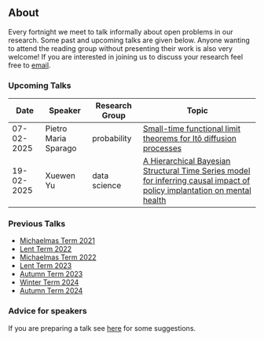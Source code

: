 ## About

Every fortnight we meet to talk informally about open problems in our research. Some past and upcoming talks are given below. Anyone wanting to attend the reading group without presenting their work is also very welcome! If you are interested in joining us to discuss your research feel free to [email](mailto:z.cen@lse.ac.uk).

### Upcoming Talks


| Date | Speaker | Research Group | Topic |
|---|---|---|---|
| 07-02-2025 | Pietro Maria Sparago | probability | [Small-time functional limit theorems for Itô diffusion processes](talks/07-02-2025-Pietro-Maria-Sparago.html) |
| 19-02-2025 | Xuewen Yu | data science | [A Hierarchical Bayesian Structural Time Series model for inferring causal impact of policy implantation on mental health](talks/19-02-2025-Xuewen-Yu.html) |


### Previous Talks

* [Michaelmas Term 2021](past_terms/MT-2021.html)
* [Lent Term 2022](past_terms/LT-2022.html)
* [Michaelmas Term 2022](past_terms/MT-2022.html)
* [Lent Term 2023](past_terms/LT-2023.html)
* [Autumn Term 2023](past_terms/AT-2023.html)
* [Winter Term 2024](past_terms/WT-2024.html)
* [Autumn Term 2024](past_terms/AT-2024.html)

### Advice for speakers

If you are preparing a talk see [here](advice-for-talks.html) for some suggestions.
